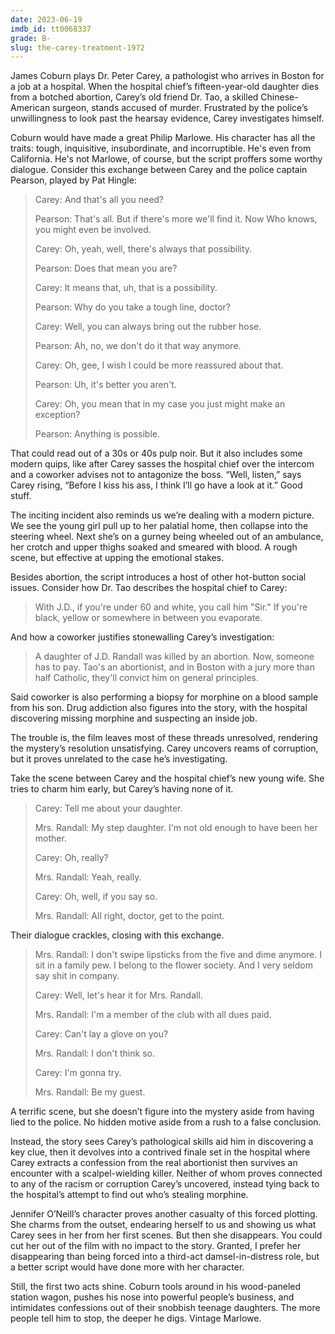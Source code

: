 ```yaml
---
date: 2023-06-19
imdb_id: tt0068337
grade: B-
slug: the-carey-treatment-1972
---
```


James Coburn plays Dr. Peter Carey, a pathologist who arrives in Boston for a job at a hospital. When the hospital chief’s fifteen-year-old daughter dies from a botched abortion, Carey’s old friend Dr. Tao, a skilled Chinese-American surgeon, stands accused of murder. Frustrated by the police’s unwillingness to look past the hearsay evidence, Carey investigates himself.

<!-- end -->

Coburn would have made a great Philip Marlowe. His character has all the traits: tough, inquisitive, insubordinate, and incorruptible. He's even from California. He's not Marlowe, of course, but the script proffers some worthy dialogue. Consider this exchange between Carey and the police captain Pearson, played by Pat Hingle:

> Carey: And that's all you need?
>
> Pearson: That's all. But if there's more we'll find it. Now Who knows, you might even be involved.
>
> Carey: Oh, yeah, well, there's always that possibility.
>
> Pearson: Does that mean you are?
>
> Carey: It means that, uh, that is a possibility.
>
> Pearson: Why do you take a tough line, doctor?
>
> Carey: Well, you can always bring out the rubber hose.
>
> Pearson: Ah, no, we don't do it that way anymore.
>
> Carey: Oh, gee, I wish I could be more reassured about that.
>
> Pearson: Uh, it's better you aren't.
>
> Carey: Oh, you mean that in my case you just might make an exception?
>
> Pearson: Anything is possible.

That could read out of a 30s or 40s pulp noir. But it also includes some modern quips, like after Carey sasses the hospital chief over the intercom and a coworker advises not to antagonize the boss. “Well, listen,” says Carey rising, “Before I kiss his ass, I think I’ll go have a look at it.” Good stuff.

The inciting incident also reminds us we’re dealing with a modern picture. We see the young girl pull up to her palatial home, then collapse into the steering wheel. Next she’s on a gurney being wheeled out of an ambulance, her crotch and upper thighs soaked and smeared with blood. A rough scene, but effective at upping the emotional stakes.

Besides abortion, the script introduces a host of other hot-button social issues. Consider how Dr. Tao describes the hospital chief to Carey:

> With J.D., if you're under 60 and white, you call him "Sir." If you're black, yellow or somewhere in between you evaporate.

And how a coworker justifies stonewalling Carey’s investigation:

> A daughter of J.D. Randall was killed by an abortion. Now, someone has to pay. Tao's an abortionist, and in Boston with a jury more than half Catholic, they'll convict him on general principles.

Said coworker is also performing a biopsy for morphine on a blood sample from his son. Drug addiction also figures into the story, with the hospital discovering missing morphine and suspecting an inside job.

The trouble is, the film leaves most of these threads unresolved, rendering the mystery’s resolution unsatisfying. Carey uncovers reams of corruption, but it proves unrelated to the case he’s investigating.

Take the scene between Carey and the hospital chief’s new young wife. She tries to charm him early, but Carey’s having none of it.

> Carey: Tell me about your daughter.
>
> Mrs. Randall: My step daughter. I'm not old enough to have been her mother.
>
> Carey: Oh, really?
>
> Mrs. Randall: Yeah, really.
>
> Carey: Oh, well, if you say so.
>
> Mrs. Randall: All right, doctor, get to the point.

Their dialogue crackles, closing with this exchange.

> Mrs. Randall: I don't swipe lipsticks from the five and dime anymore. I sit in a family pew. I belong to the flower society. And I very seldom say shit in company.
>
> Carey: Well, let's hear it for Mrs. Randall.
>
> Mrs. Randall: I'm a member of the club with all dues paid.
>
> Carey: Can't lay a glove on you?
>
> Mrs. Randall: I don't think so.
>
> Carey: I'm gonna try.
>
> Mrs. Randall: Be my guest.

A terrific scene, but she doesn’t figure into the mystery aside from having lied to the police. No hidden motive aside from a rush to a false conclusion.

Instead, the story sees Carey’s pathological skills aid him in discovering a key clue, then it devolves into a contrived finale set in the hospital where Carey extracts a confession from the real abortionist then survives an encounter with a scalpel-wielding killer. Neither of whom proves connected to any of the racism or corruption Carey’s uncovered, instead tying back to the hospital’s attempt to find out who’s stealing morphine.

Jennifer O’Neill’s character proves another casualty of this forced plotting. She charms from the outset, endearing herself to us and showing us what Carey sees in her from her first scenes. But then she disappears. You could cut her out of the film with no impact to the story. Granted, I prefer her disappearing than being forced into a third-act damsel-in-distress role, but a better script would have done more with her character.

Still, the first two acts shine. Coburn tools around in his wood-paneled station wagon, pushes his nose into powerful people’s business, and intimidates confessions out of their snobbish teenage daughters. The more people tell him to stop, the deeper he digs. Vintage Marlowe.
